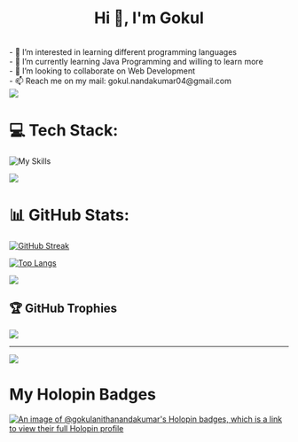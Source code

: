 <h1 align="center">Hi 👋, I'm Gokul</h1></br>
- 👀 I’m interested in learning different programming languages</br>
- 🌱 I’m currently learning Java Programming and willing to learn more</br>
- 💞️ I’m looking to collaborate on Web Development</br>
- 📫 Reach me on my mail: gokul.nandakumar04@gmail.com
<br/>
<img src="https://user-images.githubusercontent.com/73097560/115834477-dbab4500-a447-11eb-908a-139a6edaec5c.gif">


<!---<p align="left"> <img src="https://komarev.com/ghpvc/?username=GokulAnithaNandakumar&label=Profile%20views&color=0e75b6&style=flat" alt="GokulAnithaNandakumar" /> </p> -->


# 💻 Tech Stack:

![My Skills](https://skillicons.dev/icons?i=py,java,c,html,css,javascript,mongodb,express,react,nodejs,flutter,swift,git,github,discord,bootstrap,figma)

<img src="https://user-images.githubusercontent.com/73097560/115834477-dbab4500-a447-11eb-908a-139a6edaec5c.gif">


# 📊 GitHub Stats:


[![GitHub Streak](https://streak-stats.demolab.com/?user=GokulAnithaNandakumar&theme=dark)](https://git.io/streak-stats)

[![Top Langs](https://github-readme-stats.vercel.app/api/top-langs/?username=GokulAnithaNandakumar&layout=compact&theme=vision-friendly-dark)](https://github.com/GokulAnithaNandakumar/github-readme-stats)

<img src="https://user-images.githubusercontent.com/73097560/115834477-dbab4500-a447-11eb-908a-139a6edaec5c.gif">


## 🏆 GitHub Trophies
![](https://github-profile-trophy.vercel.app/?username=GokulAnithaNandakumar&theme=dark_dimmed&no-frame=false&no-bg=true&margin-w=4)

<!---### 🔝 Top Contributed Repo
![](https://github-contributor-stats.vercel.app/api?username=GokulAnithaNandakumar&limit=5&theme=dark&combine_all_yearly_contributions=true) -->

---
[![](https://visitcount.itsvg.in/api?id=GokulAnithaNandakumar&icon=4&color=12)](https://visitcount.itsvg.in)


# My Holopin Badges

[![An image of @gokulanithanandakumar's Holopin badges, which is a link to view their full Holopin profile](https://holopin.me/gokulanithanandakumar)](https://holopin.io/@gokulanithanandakumar)
